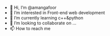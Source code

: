 - 👋 Hi, I’m @amangafoor
- 👀 I’m interested in Front-end web development
- 🌱 I’m currently learning c++&python
- 💞️ I’m looking to collaborate on ...
- 📫 How to reach me 

<!---
amangafoor/amangafoor is a ✨ special ✨ repository because its `README.md` (this file) appears on your GitHub profile.
You can click the Preview link to take a look at your changes.
--->
